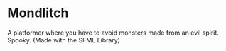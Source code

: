 # Mondlitch
A platformer where you have to avoid monsters made from an evil spirit. Spooky. (Made with the SFML Library)
